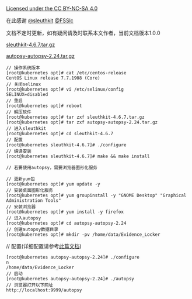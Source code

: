 [Licensed under the CC BY-NC-SA 4.0](https://creativecommons.org/licenses/by-nc-sa/4.0/deed.zh)

在此感谢 [@sleuthkit](https://github.com/sleuthkit) [@FSSlc](https://www.linuxidc.com/Linux/2015-05/118236.htm)

文档不定时更新，如有疑问请及时联系本文作者，当前文档版本1.0.0

[sleuthkit-4.6.7.tar.gz](https://github.com/sleuthkit/sleuthkit/releases/download/sleuthkit-4.6.7/sleuthkit-4.6.7.tar.gz)

[autopsy-autopsy-2.24.tar.gz](https://github.com/sleuthkit/autopsy/archive/autopsy-2.24.tar.gz)
~~~
// 操作系统版本
[root@kubernetes opt]# cat /etc/centos-release
CentOS Linux release 7.7.1908 (Core)
// 关闭selinux
[root@kubernetes opt]# vi /etc/selinux/config
SELINUX=disabled
// 重启
[root@kubernetes opt]# reboot
// 解压软件
[root@kubernetes opt]# tar zxf sleuthkit-4.6.7.tar.gz
[root@kubernetes opt]# tar zxf autopsy-autopsy-2.24.tar.gz
// 进入sleuthkit
[root@kubernetes opt]# cd sleuthkit-4.6.7
// 配置
[root@kubernetes sleuthkit-4.6.7]# ./configure
// 编译安装
[root@kubernetes sleuthkit-4.6.7]# make && make install

// 若要使用autopsy，需要浏览器图形化服务

// 更新yum包
[root@kubernetes opt]# yum update -y
// 安装桌面图形化服务
[root@kubernetes opt]# yum groupinstall -y "GNOME Desktop" "Graphical Administration Tools"
// 安装浏览器
[root@kubernetes opt]# yum install -y firefox
// 进入autopsy
[root@kubernetes opt]# cd autopsy-autopsy-2.24
// 创建autopsy数据目录
[root@kubernetes opt]# mkdir -pv /home/data/Evidence_Locker
~~~
// 配置(详细配置请参考[此篇文档](https://www.linuxidc.com/Linux/2015-05/118236.htm))
~~~
[root@kubernetes autopsy-autopsy-2.24]# ./configure
n
/home/data/Evidence_Locker
// 启动
[root@kubernetes autopsy-autopsy-2.24]# ./autopsy
// 浏览器打开以下网址
http://localhost:9999/autopsy
~~~